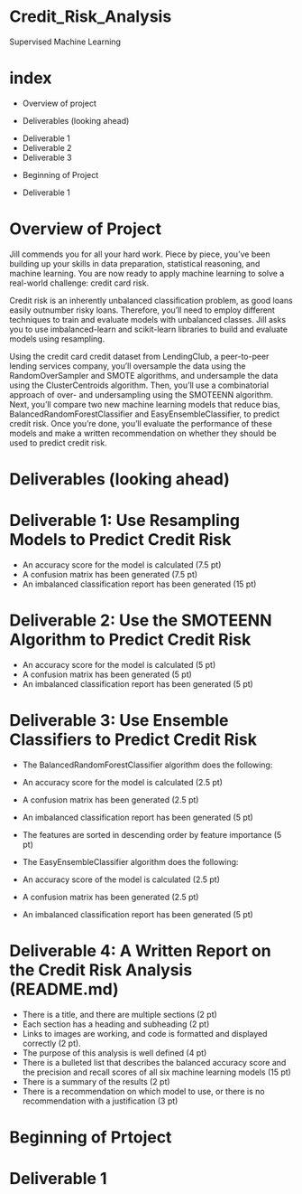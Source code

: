 # Credit_Risk_Analysis
Supervised Machine Learning

# index
* Overview of project

* Deliverables (looking ahead)
 - Deliverable 1
 - Deliverable 2
 - Deliverable 3
 
* Beginning of Project
 - Deliverable 1
 
# Overview of Project
Jill commends you for all your hard work. Piece by piece, you’ve been building up your skills in data preparation, statistical reasoning, and machine learning. You are now ready to apply machine learning to solve a real-world challenge: credit card risk.

Credit risk is an inherently unbalanced classification problem, as good loans easily outnumber risky loans. Therefore, you’ll need to employ different techniques to train and evaluate models with unbalanced classes. Jill asks you to use imbalanced-learn and scikit-learn libraries to build and evaluate models using resampling.

Using the credit card credit dataset from LendingClub, a peer-to-peer lending services company, you’ll oversample the data using the RandomOverSampler and SMOTE algorithms, and undersample the data using the ClusterCentroids algorithm. Then, you’ll use a combinatorial approach of over- and undersampling using the SMOTEENN algorithm. Next, you’ll compare two new machine learning models that reduce bias, BalancedRandomForestClassifier and EasyEnsembleClassifier, to predict credit risk. Once you’re done, you’ll evaluate the performance of these models and make a written recommendation on whether they should be used to predict credit risk.

# Deliverables (looking ahead)

# Deliverable 1: Use Resampling Models to Predict Credit Risk
* An accuracy score for the model is calculated (7.5 pt)
* A confusion matrix has been generated (7.5 pt)
* An imbalanced classification report has been generated (15 pt)
 
# Deliverable 2: Use the SMOTEENN Algorithm to Predict Credit Risk
* An accuracy score for the model is calculated (5 pt)
* A confusion matrix has been generated (5 pt)
* An imbalanced classification report has been generated (5 pt)

# Deliverable 3: Use Ensemble Classifiers to Predict Credit Risk

* The BalancedRandomForestClassifier algorithm does the following:

- An accuracy score for the model is calculated (2.5 pt)

- A confusion matrix has been generated (2.5 pt)

- An imbalanced classification report has been generated (5 pt)

- The features are sorted in descending order by feature importance (5 pt)

* The EasyEnsembleClassifier algorithm does the following:

- An accuracy score of the model is calculated (2.5 pt)

- A confusion matrix has been generated (2.5 pt)

- An imbalanced classification report has been generated (5 pt)

# Deliverable 4: A Written Report on the Credit Risk Analysis (README.md)

* There is a title, and there are multiple sections (2 pt)
* Each section has a heading and subheading (2 pt)
* Links to images are working, and code is formatted and displayed correctly (2 pt).
* The purpose of this analysis is well defined (4 pt)
* There is a bulleted list that describes the balanced accuracy score and the precision and recall scores of all six machine learning models (15 pt)
* There is a summary of the results (2 pt)
* There is a recommendation on which model to use, or there is no recommendation with a justification (3 pt)


# Beginning of Prtoject

# Deliverable 1
